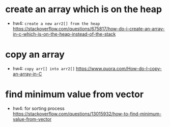 # create an array which is on the **heap**
- hw4: `create a new arr2[] from the heap`
https://stackoverflow.com/questions/675817/how-do-i-create-an-array-in-c-which-is-on-the-heap-instead-of-the-stack

# copy an array
- hw4: `copy arr[] into arr2[]`
https://www.quora.com/How-do-I-copy-an-array-in-C

# find minimum value from vector
- hw4: for sorting process
https://stackoverflow.com/questions/13015932/how-to-find-minimum-value-from-vector
